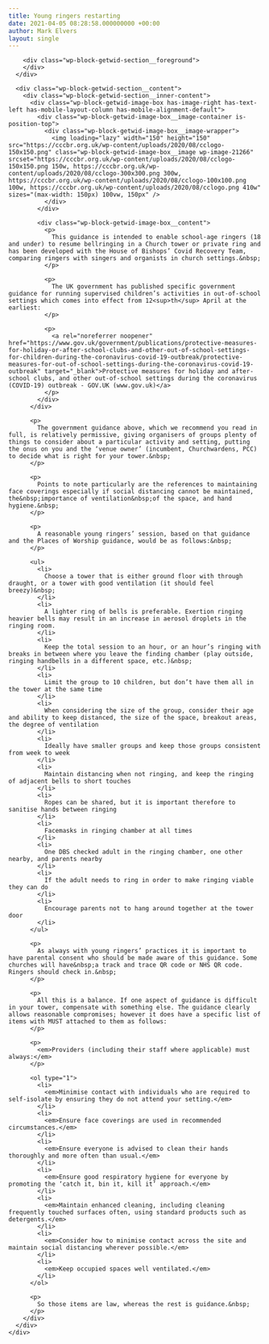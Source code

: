 ```yaml
---
title: Young ringers restarting
date: 2021-04-05 08:28:58.000000000 +00:00
author: Mark Elvers
layout: single
---
```

<div class="wp-block-getwid-section">
  <div class="wp-block-getwid-section__wrapper">
    <div class="wp-block-getwid-section__inner-wrapper">
      <div class="wp-block-getwid-section__background-holder">
        <div class="wp-block-getwid-section__background">
        </div>
        
        <div class="wp-block-getwid-section__foreground">
        </div>
      </div>
      
      <div class="wp-block-getwid-section__content">
        <div class="wp-block-getwid-section__inner-content">
          <div class="wp-block-getwid-image-box has-image-right has-text-left has-mobile-layout-column has-mobile-alignment-default">
            <div class="wp-block-getwid-image-box__image-container is-position-top">
              <div class="wp-block-getwid-image-box__image-wrapper">
                <img loading="lazy" width="150" height="150" src="https://cccbr.org.uk/wp-content/uploads/2020/08/cclogo-150x150.png" class="wp-block-getwid-image-box__image wp-image-21266" srcset="https://cccbr.org.uk/wp-content/uploads/2020/08/cclogo-150x150.png 150w, https://cccbr.org.uk/wp-content/uploads/2020/08/cclogo-300x300.png 300w, https://cccbr.org.uk/wp-content/uploads/2020/08/cclogo-100x100.png 100w, https://cccbr.org.uk/wp-content/uploads/2020/08/cclogo.png 410w" sizes="(max-width: 150px) 100vw, 150px" />
              </div>
            </div>
            
            <div class="wp-block-getwid-image-box__content">
              <p>
                This guidance is intended to enable school-age ringers (18 and under) to resume bellringing in a Church tower or private ring and has been developed with the House of Bishops’ Covid Recovery Team, comparing ringers with singers and organists in church settings.&nbsp;
              </p>
              
              <p>
                The UK government has published specific government guidance for running supervised children’s activities in out-of-school settings which comes into effect from 12<sup>th</sup> April at the earliest:
              </p>
              
              <p>
                <a rel="noreferrer noopener" href="https://www.gov.uk/government/publications/protective-measures-for-holiday-or-after-school-clubs-and-other-out-of-school-settings-for-children-during-the-coronavirus-covid-19-outbreak/protective-measures-for-out-of-school-settings-during-the-coronavirus-covid-19-outbreak" target="_blank">Protective measures for holiday and after-school clubs, and other out-of-school settings during the coronavirus (COVID-19) outbreak - GOV.UK (www.gov.uk)</a>
              </p>
            </div>
          </div>
          
          <p>
            The government guidance above, which we recommend you read in full, is relatively permissive, giving organisers of groups plenty of things to consider about a particular activity and setting, putting the onus on you and the ‘venue owner’ (incumbent, Churchwardens, PCC) to decide what is right for your tower.&nbsp;
          </p>
          
          <p>
            Points to note particularly are the references to maintaining face coverings especially if social distancing cannot be maintained, the&nbsp;importance of ventilation&nbsp;of the space, and hand hygiene.&nbsp;
          </p>
          
          <p>
            A reasonable young ringers’ session, based on that guidance and the Places of Worship guidance, would be as follows:&nbsp;
          </p>
          
          <ul>
            <li>
              Choose a tower that is either ground floor with through draught, or a tower with good ventilation (it should feel breezy)&nbsp;
            </li>
            <li>
              A lighter ring of bells is preferable. Exertion ringing heavier bells may result in an increase in aerosol droplets in the ringing room.
            </li>
            <li>
              Keep the total session to an hour, or an hour’s ringing with breaks in between where you leave the finding chamber (play outside, ringing handbells in a different space, etc.)&nbsp;
            </li>
            <li>
              Limit the group to 10 children, but don’t have them all in the tower at the same time
            </li>
            <li>
              When considering the size of the group, consider their age and ability to keep distanced, the size of the space, breakout areas, the degree of ventilation
            </li>
            <li>
              Ideally have smaller groups and keep those groups consistent from week to week
            </li>
            <li>
              Maintain distancing when not ringing, and keep the ringing of adjacent bells to short touches
            </li>
            <li>
              Ropes can be shared, but it is important therefore to sanitise hands between ringing
            </li>
            <li>
              Facemasks in ringing chamber at all times
            </li>
            <li>
              One DBS checked adult in the ringing chamber, one other nearby, and parents nearby
            </li>
            <li>
              If the adult needs to ring in order to make ringing viable they can do
            </li>
            <li>
              Encourage parents not to hang around together at the tower door
            </li>
          </ul>
          
          <p>
            As always with young ringers’ practices it is important to have parental consent who should be made aware of this guidance. Some churches will have&nbsp;a track and trace QR code or NHS QR code. Ringers should check in.&nbsp;
          </p>
          
          <p>
            All this is a balance. If one aspect of guidance is difficult in your tower, compensate with something else. The guidance clearly allows reasonable compromises; however it does have a specific list of items with MUST attached to them as follows:
          </p>
          
          <p>
            <em>Providers (including their staff where applicable) must always:</em>
          </p>
          
          <ol type="1">
            <li>
              <em>Minimise contact with individuals who are required to self-isolate by ensuring they do not attend your setting.</em>
            </li>
            <li>
              <em>Ensure face coverings are used in recommended circumstances.</em>
            </li>
            <li>
              <em>Ensure everyone is advised to clean their hands thoroughly and more often than usual.</em>
            </li>
            <li>
              <em>Ensure good respiratory hygiene for everyone by promoting the ‘catch it, bin it, kill it’ approach.</em>
            </li>
            <li>
              <em>Maintain enhanced cleaning, including cleaning frequently touched surfaces often, using standard products such as detergents.</em>
            </li>
            <li>
              <em>Consider how to minimise contact across the site and maintain social distancing wherever possible.</em>
            </li>
            <li>
              <em>Keep occupied spaces well ventilated.</em>
            </li>
          </ol>
          
          <p>
            So those items are law, whereas the rest is guidance.&nbsp;
          </p>
        </div>
      </div>
    </div>
  </div>
</div>
